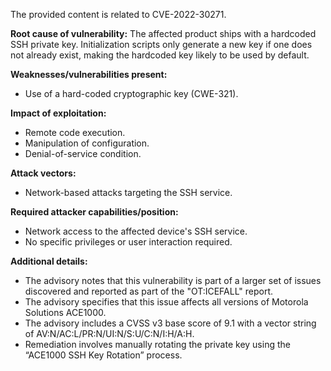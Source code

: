 The provided content is related to CVE-2022-30271.

**Root cause of vulnerability:**
The affected product ships with a hardcoded SSH private key. Initialization scripts only generate a new key if one does not already exist, making the hardcoded key likely to be used by default.

**Weaknesses/vulnerabilities present:**
- Use of a hard-coded cryptographic key (CWE-321).

**Impact of exploitation:**
- Remote code execution.
- Manipulation of configuration.
- Denial-of-service condition.

**Attack vectors:**
- Network-based attacks targeting the SSH service.

**Required attacker capabilities/position:**
- Network access to the affected device's SSH service.
- No specific privileges or user interaction required.

**Additional details:**
- The advisory notes that this vulnerability is part of a larger set of issues discovered and reported as part of the "OT:ICEFALL" report.
- The advisory specifies that this issue affects all versions of Motorola Solutions ACE1000.
- The advisory includes a CVSS v3 base score of 9.1 with a vector string of AV:N/AC:L/PR:N/UI:N/S:U/C:N/I:H/A:H.
- Remediation involves manually rotating the private key using the “ACE1000 SSH Key Rotation” process.